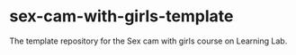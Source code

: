 # sex-cam-with-girls-template
The template repository for the Sex cam with girls course on Learning Lab.
